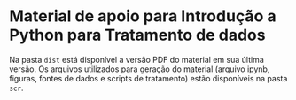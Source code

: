 # Material de apoio para Introdução a Python para Tratamento de dados

Na pasta `dist` está disponível a versão PDF do material em sua última versão. Os arquivos utilizados para geração do material (arquivo ipynb, figuras, fontes de dados e scripts de tratamento) estão disponíveis na pasta `scr`. 
